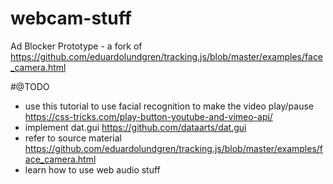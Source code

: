 # webcam-stuff
Ad Blocker Prototype - a fork of https://github.com/eduardolundgren/tracking.js/blob/master/examples/face_camera.html

#@TODO

* use this tutorial to use facial recognition to make the video play/pause https://css-tricks.com/play-button-youtube-and-vimeo-api/
* implement dat.gui https://github.com/dataarts/dat.gui
* refer to source material https://github.com/eduardolundgren/tracking.js/blob/master/examples/face_camera.html
* learn how to use web audio stuff
